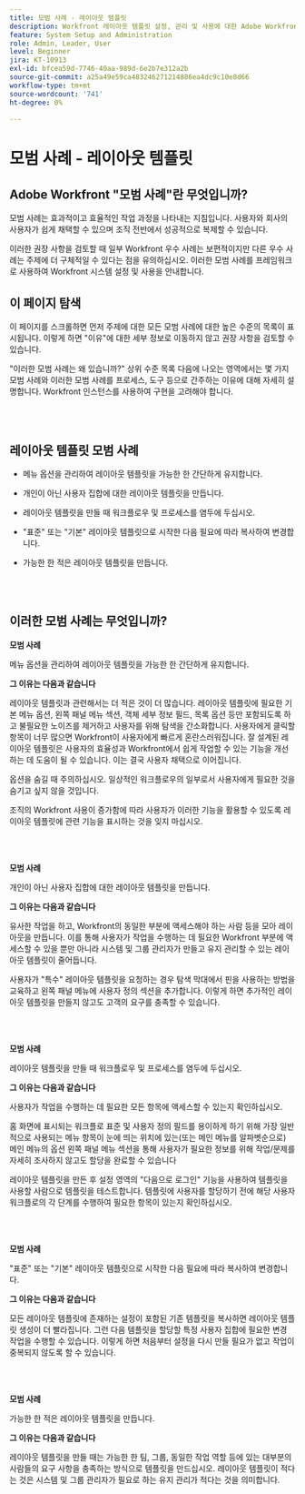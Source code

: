 ```yaml
---
title: 모범 사례 - 레이아웃 템플릿
description: Workfront 레이아웃 템플릿 설정, 관리 및 사용에 대한 Adobe Workfront 전문가의 모범 사례 권장 사항을 살펴보십시오.
feature: System Setup and Administration
role: Admin, Leader, User
level: Beginner
jira: KT-10913
exl-id: bfcea59d-7746-40aa-989d-6e2b7e312a2b
source-git-commit: a25a49e59ca483246271214886ea4dc9c10e8d66
workflow-type: tm+mt
source-wordcount: '741'
ht-degree: 0%

---
```


# 모범 사례 - 레이아웃 템플릿

## Adobe Workfront &quot;모범 사례&quot;란 무엇입니까?

모범 사례는 효과적이고 효율적인 작업 과정을 나타내는 지침입니다. 사용자와 회사의 사용자가 쉽게 채택할 수 있으며 조직 전반에서 성공적으로 복제할 수 있습니다.

이러한 권장 사항을 검토할 때 일부 Workfront 우수 사례는 보편적이지만 다른 우수 사례는 주제에 더 구체적일 수 있다는 점을 유의하십시오. 이러한 모범 사례를 프레임워크로 사용하여 Workfront 시스템 설정 및 사용을 안내합니다.

## 이 페이지 탐색

이 페이지를 스크롤하면 먼저 주제에 대한 모든 모범 사례에 대한 높은 수준의 목록이 표시됩니다. 이렇게 하면 &quot;이유&quot;에 대한 세부 정보로 이동하지 않고 권장 사항을 검토할 수 있습니다.

&quot;이러한 모범 사례는 왜 있습니까?&quot; 상위 수준 목록 다음에 나오는 영역에서는 몇 가지 모범 사례와 이러한 모범 사례를 프로세스, 도구 등으로 간주하는 이유에 대해 자세히 설명합니다. Workfront 인스턴스를 사용하여 구현을 고려해야 합니다.

</br>
</br>

## 레이아웃 템플릿 모범 사례

* 메뉴 옵션을 관리하여 레이아웃 템플릿을 가능한 한 간단하게 유지합니다.

* 개인이 아닌 사용자 집합에 대한 레이아웃 템플릿을 만듭니다.

* 레이아웃 템플릿을 만들 때 워크플로우 및 프로세스를 염두에 두십시오.

* &quot;표준&quot; 또는 &quot;기본&quot; 레이아웃 템플릿으로 시작한 다음 필요에 따라 복사하여 변경합니다.

* 가능한 한 적은 레이아웃 템플릿을 만듭니다.

</br>
</br>

## 이러한 모범 사례는 무엇입니까?

**모범 사례**

메뉴 옵션을 관리하여 레이아웃 템플릿을 가능한 한 간단하게 유지합니다.

**그 이유는 다음과 같습니다**

레이아웃 템플릿과 관련해서는 더 적은 것이 더 많습니다. 레이아웃 템플릿에 필요한 기본 메뉴 옵션, 왼쪽 패널 메뉴 섹션, 객체 세부 정보 필드, 목록 옵션 등만 포함되도록 하고 불필요한 노이즈를 제거하고 사용자를 위해 탐색을 간소화합니다. 사용자에게 클릭할 항목이 너무 많으면 Workfront이 사용자에게 빠르게 혼란스러워집니다. 잘 설계된 레이아웃 템플릿은 사용자의 효율성과 Workfront에서 쉽게 작업할 수 있는 기능을 개선하는 데 도움이 될 수 있습니다. 이는 결국 사용자 채택으로 이어집니다.

옵션을 숨길 때 주의하십시오. 일상적인 워크플로우의 일부로서 사용자에게 필요한 것을 숨기고 싶지 않을 것입니다.

조직의 Workfront 사용이 증가함에 따라 사용자가 이러한 기능을 활용할 수 있도록 레이아웃 템플릿에 관련 기능을 표시하는 것을 잊지 마십시오.

</br>
</br>

**모범 사례**

개인이 아닌 사용자 집합에 대한 레이아웃 템플릿을 만듭니다.

**그 이유는 다음과 같습니다**

유사한 작업을 하고, Workfront의 동일한 부분에 액세스해야 하는 사람 등을 모아 레이아웃을 만듭니다. 이를 통해 사용자가 작업을 수행하는 데 필요한 Workfront 부분에 액세스할 수 있을 뿐만 아니라 시스템 및 그룹 관리자가 만들고 유지 관리할 수 있는 레이아웃 템플릿이 줄어듭니다.

사용자가 &quot;특수&quot; 레이아웃 템플릿을 요청하는 경우 탐색 막대에서 핀을 사용하는 방법을 교육하고 왼쪽 패널 메뉴에 사용자 정의 섹션을 추가합니다. 이렇게 하면 추가적인 레이아웃 템플릿을 만들지 않고도 고객의 요구를 충족할 수 있습니다.

</br>
</br>

**모범 사례**

레이아웃 템플릿을 만들 때 워크플로우 및 프로세스를 염두에 두십시오.

**그 이유는 다음과 같습니다**

사용자가 작업을 수행하는 데 필요한 모든 항목에 액세스할 수 있는지 확인하십시오.

홈 화면에 표시되는 워크플로 표준 및 사용자 정의 필드를 용이하게 하기 위해 가장 일반적으로 사용되는 메뉴 항목이 눈에 띄는 위치에 있는(또는 메인 메뉴를 알파벳순으로) 메인 메뉴의 옵션 왼쪽 패널 메뉴 섹션을 통해 사용자가 필요한 정보를 위해 작업/문제를 자세히 조사하지 않고도 할당을 완료할 수 있습니다

레이아웃 템플릿을 만든 후 설정 영역의 &quot;다음으로 로그인&quot; 기능을 사용하여 템플릿을 사용할 사람으로 템플릿을 테스트합니다. 템플릿에 사용자를 할당하기 전에 해당 사용자 워크플로의 각 단계를 수행하여 필요한 항목이 있는지 확인하십시오.

</br>
</br>

**모범 사례**

&quot;표준&quot; 또는 &quot;기본&quot; 레이아웃 템플릿으로 시작한 다음 필요에 따라 복사하여 변경합니다.

**그 이유는 다음과 같습니다**

모든 레이아웃 템플릿에 존재하는 설정이 포함된 기존 템플릿을 복사하면 레이아웃 템플릿 생성이 더 빨라집니다. 그런 다음 템플릿을 할당할 특정 사용자 집합에 필요한 변경 작업을 수행할 수 있습니다. 이렇게 하면 처음부터 설정을 다시 만들 필요가 없고 작업이 중복되지 않도록 할 수 있습니다.

</br>
</br>


**모범 사례**

가능한 한 적은 레이아웃 템플릿을 만듭니다.

**그 이유는 다음과 같습니다**

레이아웃 템플릿을 만들 때는 가능한 한 팀, 그룹, 동일한 작업 역할 등에 있는 대부분의 사람들의 요구 사항을 충족하는 방식으로 템플릿을 만드십시오. 레이아웃 템플릿이 적다는 것은 시스템 및 그룹 관리자가 필요로 하는 유지 관리가 적다는 것을 의미합니다.
